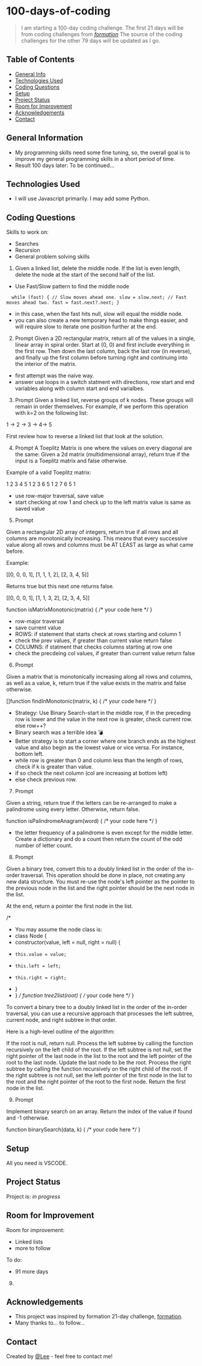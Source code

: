 # 100-days-of-coding
> I am starting a 100-day coding challenge. The first 21 days will be from coding challenges from [_formation_](https://formation.dev/)
> The source of the coding challenges for the other 79 days will be updated as I go. 

## Table of Contents
* [General Info](#general-information)
* [Technologies Used](#technologies-used)
* [Coding Questions](#coding-questions)
* [Setup](#setup)
* [Project Status](#project-status)
* [Room for Improvement](#room-for-improvement)
* [Acknowledgements](#acknowledgements)
* [Contact](#contact)

## General Information
- My programming skills need some fine tuning, so, the overall goal is to improve my general programming skills in a short period of time.
- Result 100 days later: To be continued...

## Technologies Used
- I will use Javascript primarily. I may add some Python. 

## Coding Questions
Skills to work on:
- Searches
- Recursion
- General problem solving skills

1. Given a linked list, delete the middle node. If the list is even length, delete the node at the start of the second half of the list.
- Use Fast/Slow pattern to find the middle node 

`  while (fast) {
    // Slow moves ahead one.
    slow = slow.next;
    // Fast moves ahead two.
    fast = fast.next?.next;
  }`

- in this case, when the fast hits null, slow will equal the middle node. 
- you can also create a new temporary head to make things easier, and will require slow to iterate one position further at the end. 

2. Prompt
Given a 2D rectangular matrix, return all of the values in a single, linear array in spiral order. Start at (0, 0) and first include everything in the first row. Then down the last column, back the last row (in reverse), and finally up the first column before turning right and continuing into the interior of the matrix.

- first attempt was the naive way.
- answer use loops in a switch statment with directions, row start and end variables along with column start and end varialbes. 

3. Prompt
Given a linked list, reverse groups of k nodes. These groups will remain in order themselves. For example, if we perform this operation with k=2 on the following list:

1 -> 2 -> 3 -> 4-> 5

First review how to reverse a linked list that look at the solution.

4. Prompt
A Toeplitz Matrix is one where the values on every diagonal are the same: Given a 2d matrix (multidimensional array), return true if the input is a Toeplitz matrix and false otherwise.

 

Example of a valid Toeplitz matrix:

1 2 3 4
5 1 2 3
6 5 1 2
7 6 5 1

- use row-major traversal, save value 
- start checking at row 1 and check up to the left matrix value is same as saved value

5. Prompt

Given a rectangular 2D array of integers, return true if all rows and all columns are monotonically increasing. This means that every successive value along all rows and columns must be AT LEAST as large as what came before.

 

Example:

[[0, 0, 0, 1],
 [1, 1, 1, 2],
 [2, 3, 4, 5]]

Returns true but this next one returns false.

[[0, 0, 0, 1],
 [1, 1, 3, 2],
 [2, 3, 4, 5]] 

function isMatrixMonotonic(matrix) {
 /* your code here */
}

- row-major traversal 
- save current value
- ROWS: if statement that starts check at rows starting and column 1
- check the prev values, if greater than current value return false
- COLUMNS: if statment that checks columns starting at row one
- check the precdeing col values, if greater than current value return false

6. Prompt

Given a matrix that is monotonically increasing along all rows and columns, as well as a value, k, return true if the value exists in the matrix and false otherwise.

[]function findInMonotonic(matrix, k) {
  /* your code here */
}

- Strategy: Use Binary Search-start in the middle row, if in the preceding row is lower and the value in the next row is greater, check current row. else row++? 
 - Binary search was a terrible idea :bomb:
 - Better strategy is to start a corner where one branch ends as the highest value and also begin as the lowest value or vice versa. For instance, bottom left. 
 - while row is greater than 0 and column less than the length of rows, check if k is greater than value.
 - if so check the next column (col are increasing at bottom left)
 - else check previous row. 

 7. Prompt

Given a string, return true if the letters can be re-arranged to make a palindrome using every letter. Otherwise, return false.

function isPalindromeAnagram(word) {
  /* your code here */
}

- the letter frequency of a palindrome is even except for the middle letter. Create a dictionary and do a count then return the count of the odd number of letter count. 

8. Prompt

Given a binary tree, convert this to a doubly linked list in the order of the in-order traversal. This operation should be done in place, not creating any new data structure. You must re-use the node's left pointer as the pointer to the previous node in the list and the right pointer should be the next node in the list.


At the end, return a pointer the first node in the list.

 /*
  * You may assume the node class is:
  * class Node {
  *   constructor(value, left = null, right = null) {
  *     this.value = value;
  *     this.left = left;
  *     this.right = right;
  *   }
  * }
  */
function tree2list(root) {
  /* your code here */
}


To convert a binary tree to a doubly linked list in the order of the in-order traversal, you can use a recursive approach that processes the left subtree, current node, and right subtree in that order.

Here is a high-level outline of the algorithm:

If the root is null, return null.
Process the left subtree by calling the function recursively on the left child of the root.
If the left subtree is not null, set the right pointer of the last node in the list to the root and the left pointer of the root to the last node.
Update the last node to be the root.
Process the right subtree by calling the function recursively on the right child of the root.
If the right subtree is not null, set the left pointer of the first node in the list to the root and the right pointer of the root to the first node.
Return the first node in the list.


9. Prompt

Implement binary search on an array. Return the index of the value if found and -1 otherwise.

function binarySearch(data, k) {
  /* your code here */
}


## Setup
All you need is VSCODE.

## Project Status
Project is: _in progress_ 
<!-- / _complete_ / _no longer being worked on_. If you are no longer working on it, provide reasons why. -->

## Room for Improvement

Room for improvement:
- Linked lists
- more to follow

To do:

- 91 more days

9.
## Acknowledgements
- This project was inspired by formation 21-day challenge, [formation](https://formation.dev/).
- Many thanks to... to follow...


## Contact
Created by [@Lee](https://celalkincross.github.io/) - feel free to contact me!
